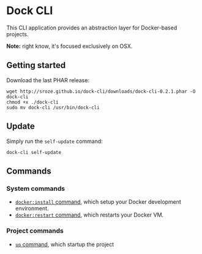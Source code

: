 # Dock CLI

This CLI application provides an abstraction layer for Docker-based projects.

**Note:** right know, it's focused exclusively on OSX.

## Getting started

Download the last PHAR release:
```
wget http://sroze.github.io/dock-cli/downloads/dock-cli-0.2.1.phar -O dock-cli
chmod +x ./dock-cli
sudo mv dock-cli /usr/bin/dock-cli
```

## Update

Simply run the `self-update` command:
```
dock-cli self-update
```

## Commands

### System commands

- [`docker:install` command](docs/cmd-docker-install.md), which setup your Docker development environment.
- [`docker:restart` command](docs/cmd-docker-restart.md), which restarts your Docker VM.

### Project commands

- [`up` command](docs/cmd-up.md), which startup the project

